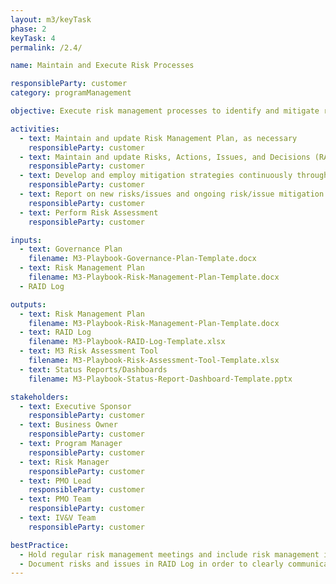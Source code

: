 ```yaml
---
layout: m3/keyTask
phase: 2
keyTask: 4
permalink: /2.4/

name: Maintain and Execute Risk Processes

responsibleParty: customer
category: programManagement

objective: Execute risk management processes to identify and mitigate risks and issues throughout the migration.

activities:
  - text: Maintain and update Risk Management Plan, as necessary
    responsibleParty: customer
  - text: Maintain and update Risks, Actions, Issues, and Decisions (RAID) Log with new risks, changes to existing risks, status of risk mitigation activities, and action item resolution and decisions continuously (at a minimum of every two weeks) throughout Phase 2
    responsibleParty: customer
  - text: Develop and employ mitigation strategies continuously throughout Phase 2
    responsibleParty: customer
  - text: Report on new risks/issues and ongoing risk/issue mitigation activities in governance meetings and Status Reports/Dashboards, informing QSMOs as necessary
    responsibleParty: customer 
  - text: Perform Risk Assessment
    responsibleParty: customer

inputs:
  - text: Governance Plan
    filename: M3-Playbook-Governance-Plan-Template.docx
  - text: Risk Management Plan
    filename: M3-Playbook-Risk-Management-Plan-Template.docx
  - RAID Log

outputs:
  - text: Risk Management Plan
    filename: M3-Playbook-Risk-Management-Plan-Template.docx 
  - text: RAID Log 
    filename: M3-Playbook-RAID-Log-Template.xlsx
  - text: M3 Risk Assessment Tool
    filename: M3-Playbook-Risk-Assessment-Tool-Template.xlsx
  - text: Status Reports/Dashboards
    filename: M3-Playbook-Status-Report-Dashboard-Template.pptx

stakeholders:
  - text: Executive Sponsor
    responsibleParty: customer
  - text: Business Owner
    responsibleParty: customer
  - text: Program Manager
    responsibleParty: customer
  - text: Risk Manager
    responsibleParty: customer
  - text: PMO Lead
    responsibleParty: customer
  - text: PMO Team
    responsibleParty: customer
  - text: IV&V Team
    responsibleParty: customer

bestPractice:
  - Hold regular risk management meetings and include risk management in status reporting and escalation procedures
  - Document risks and issues in RAID Log in order to clearly communicate risks
---
```

